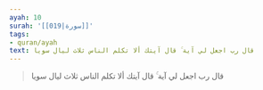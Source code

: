 ```yaml
---
ayah: 10
surah: '[[019|سورة]]'
tags:
- quran/ayah
text: قال رب اجعل لي آية ۚ قال آيتك ألا تكلم الناس ثلاث ليال سويا
---
```

> قال رب اجعل لي آية ۚ قال آيتك ألا تكلم الناس ثلاث ليال سويا
